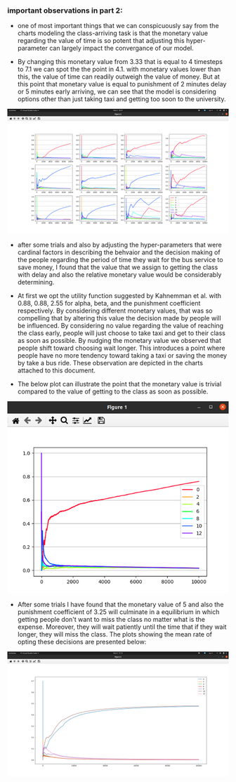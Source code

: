 

### important observations in part 2:

* one of most important things that we can conspicuously say from the charts modeling the class-arriving task is that the monetary value regarding the value of time is so potent that adjusting this hyper-parameter can largely impact the convergance of our model. 

* By changing this monetary value from 3.33 that is equal to 4 timesteps to 7.1 we can spot the the point in 4.1.
with monetary values lower than this, the value of time can readily outweigh the value of money. But at this point that monetary value is equal to punishment of 2 minutes delay or 5 minutes early arriving, we can see that the model is considering options other than just taking taxi and getting too soon to the university.

![](results/part2/Screenshot%20from%202020-11-02%2016-27-16.png)


* after some trials and also by adjusting the hyper-parameters that were cardinal factors in describing the behvaior and the decision making of the people regarding the period of time they wait for the bus service to save money, I found that the value that we assign to getting the class with delay and also the relative monetary value would be considerably determining. 

* At first we opt the utility function suggested by Kahnemman et al. with 0.88, 0.88, 2.55 for alpha, beta, and the punishment coefficient respectively. By considering different monetary values, that was so compelling that by altering this value the decision made by people will be influenced. By considering no value regarding the value of reaching the class early, people will just choose to take taxi and get to their class as soon as possible. By nudging the monetary value we observed that people shift toward choosing wait longer. This introduces a point where people have no more tendency toward taking a taxi or saving the money by take a bus ride. These observation are depicted in the charts attached to this document. 

* The below plot can illustrate the point that the monetary value is trivial compared to the value of getting to the class as soon as possible.

![](results/part2/Screenshot%20from%202020-11-01%2018-49-54.png)

* After some trials I have found that the monetary value of 5 and also the punishment coefficient of 3.25 will culminate in a equilibrium in which getting people don't want to miss the class no matter what is the expense. Moreover, they will wait patiently until the time that if they wait longer, they will miss the class. The plots showing the mean rate of opting these decisions are presented below:

![mean_rate_actions](results/part2/Screenshot%20from%202020-11-02%2017-12-42.png)